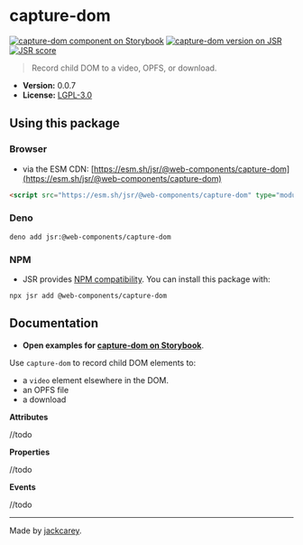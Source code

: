 # capture-dom

[![capture-dom component on Storybook](https://cdn.jsdelivr.net/gh/storybookjs/brand@main/badge/badge-storybook.svg)](https://jackcarey.co.uk/web-components/docs/?path=/docs/components-capture-dom) [![capture-dom version on JSR](https://jsr.io/badges/@web-components/capture-dom)](https://jsr.io/@web-components/capture-dom/versions) [![JSR score](https://jsr.io/badges/@web-components/capture-dom/score)](https://jsr.io/@web-components/capture-dom/score)

> Record child DOM to a video, OPFS, or download.

-   **Version:** 0.0.7
-   **License:** [LGPL-3.0](./LICENSE.md)

## Using this package

### Browser

-   via the ESM CDN: [https://esm.sh/jsr/@web-components/capture-dom](https://esm.sh/jsr/@web-components/capture-dom)

```html
<script src="https://esm.sh/jsr/@web-components/capture-dom" type="module"></script>
```

### Deno

```
deno add jsr:@web-components/capture-dom
```

### NPM

-   JSR provides [NPM compatibility](https://jsr.io/docs/npm-compatibility). You can install this package with:

```
npx jsr add @web-components/capture-dom
```

## Documentation

-   **Open examples for [capture-dom on Storybook](https://jackcarey.co.uk/web-components/docs/?path=/docs/components-capture-dom)**.

Use `capture-dom` to record child DOM elements to:

-   a `video` element elsewhere in the DOM.
-   an OPFS file
-   a download

**Attributes**

//todo

**Properties**

//todo

**Events**

//todo


---

Made by [jackcarey](https://jackcarey.co.uk).

